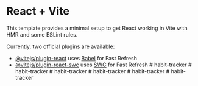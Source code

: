 # React + Vite

This template provides a minimal setup to get React working in Vite with HMR and some ESLint rules.

Currently, two official plugins are available:

- [@vitejs/plugin-react](https://github.com/vitejs/vite-plugin-react/blob/main/packages/plugin-react/README.md) uses [Babel](https://babeljs.io/) for Fast Refresh
- [@vitejs/plugin-react-swc](https://github.com/vitejs/vite-plugin-react-swc) uses [SWC](https://swc.rs/) for Fast Refresh
#   h a b i t - t r a c k e r  
 #   h a b i t - t r a c k e r  
 #   h a b i t - t r a c k e r  
 #   h a b i t - t r a c k e r  
 #   h a b i t - t r a c k e r  
 #   h a b i t - t r a c k e r  
 